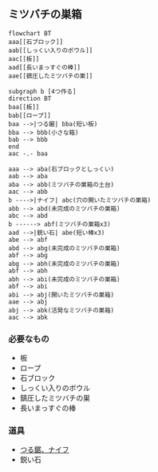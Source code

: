 ## ミツバチの巣箱
```mermaid
flowchart BT
aaa[[石ブロック]]
aab[[しっくい入りのボウル]]
aac[[板]]
aad[[長いまっすぐの棒]]
aae[[鎮圧したミツバチの巣]]

subgraph b [4つ作る]
direction BT
baa[[板]]
bab[[ロープ]]
baa -->|つる鋸| bba(短い板)
bba --> bbb(小さな箱)
bab --> bbb
end
aac -.- baa

aaa --> aba(石ブロックとしっくい)
aab --> aba
aba --> abb(ミツバチの巣箱の土台)
aac --> abb
b ---->|ナイフ| abc(穴の開いたミツバチの巣箱)
abb --> abd(未完成のミツバチの巣箱)
abc --> abd
b ------> abf(ミツバチの巣箱x3)
aad -->|鋭い石| abe(短い棒x3)
abe --> abf
abd --> abg(未完成のミツバチの巣箱)
abf --> abg
abg --> abh(未完成のミツバチの巣箱)
abf --> abh
abh --> abi(未完成のミツバチの巣箱)
abf --> abi
abi --> abj(開いたミツバチの巣箱)
aae --> abj
abj --> abk(活発なミツバチの巣箱)
aac --> abk
```
### 必要なもの
* 板
* ロープ
* 石ブロック
* しっくい入りのボウル
* 鎮圧したミツバチの巣
* 長いまっすぐの棒
### 道具
* [つる鋸、ナイフ](https://github.com/aya-0p/yah-craft-recipe/blob/main/Iron.md)
* 鋭い石
